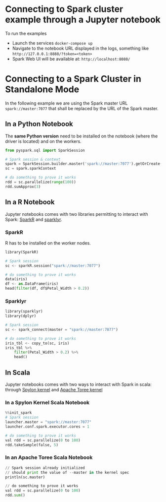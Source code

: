 Connecting to Spark cluster example through a Jupyter notebook
==============================================================

To run the examples

* Launch the services `docker-compose up`
* Navigate to the notebook URL displayed in the logs, something like `http://127.0.0.1:8888/?token=<token>`
* Spark Web UI will be available at: `http://localhost:8080/`

# Connecting to a Spark Cluster in Standalone Mode

In the following example we are using the Spark master URL `spark://master:7077` that shall be replaced by the URL of the Spark master.

## In a Python Notebook

The **same Python version** need to be installed on the notebook (where the driver is located) and on the workers.

```python
from pyspark.sql import SparkSession

# Spark session & context
spark = SparkSession.builder.master('spark://master:7077').getOrCreate()
sc = spark.sparkContext

# do something to prove it works
rdd = sc.parallelize(range(100))
rdd.sumApprox(3)
```

## In a R Notebook

Jupyter notebooks comes with two libraries permitting to interact with Spark: [SparkR](https://spark.apache.org/docs/latest/sparkr.html) and [sparklyr](https://spark.rstudio.com/).

### SparkR

R has to be installed on the worker nodes.

```python
library(SparkR)

# Spark session
sc <- sparkR.session("spark://master:7077")

# do something to prove it works
data(iris)
df <- as.DataFrame(iris)
head(filter(df, df$Petal_Width > 0.2))
```

### Sparklyr

```python
library(sparklyr)
library(dplyr)

# Spark session
sc <- spark_connect(master = "spark://master:7077")

# do something to prove it works
iris_tbl <- copy_to(sc, iris)
iris_tbl %>% 
    filter(Petal_Width > 0.2) %>%
    head()
```

## In Scala

Jupyter notebooks comes with two ways to interact with Spark in scala: through [Spylon kernel](https://github.com/Valassis-Digital-Media/spylon-kernel) and [Apache Toree kernel](https://toree.apache.org/)

### In a Spylon Kernel Scala Notebook

```python
%%init_spark
# Spark session
launcher.master = "spark://master:7077"
launcher.conf.spark.executor.cores = 1

# do something to prove it works
val rdd = sc.parallelize(0 to 100)
rdd.takeSample(false, 5)
```

### In an Apache Toree Scala Notebook

```python
// Spark session already initialized
// should print the value of --master in the kernel spec
println(sc.master)

// do something to prove it works
val rdd = sc.parallelize(0 to 100)
rdd.sum()
```